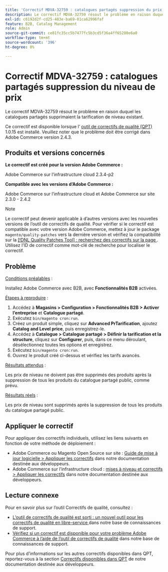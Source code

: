 ```yaml
---
title: 'Correctif MDVA-32759 : catalogues partagés suppression du prix de niveau'
description: Le correctif MDVA-32759 résout le problème en raison duquel les catalogues partagés supprimaient la tarification de niveau existant.
exl-id: c6192d2f-cd25-483e-ba69-01ca62996faf
feature: B2B, Catalog Management
role: Admin
source-git-commit: ce81fc35cc5b7477fc5b3cd5f36a4ff65280e6a0
workflow-type: tm+mt
source-wordcount: '396'
ht-degree: 0%

---
```


# Correctif MDVA-32759 : catalogues partagés suppression du niveau de prix

Le correctif MDVA-32759 résout le problème en raison duquel les catalogues partagés supprimaient la tarification de niveau existant.

Ce correctif est disponible lorsque l’ [outil de correctifs de qualité (QPT)](https://devdocs.magento.com/guides/v2.4/comp-mgr/patching.html#mqp) 1.0.15 est installé. Veuillez noter que le problème doit être corrigé dans Adobe Commerce version 2.4.3.

## Produits et versions concernés

**Le correctif est créé pour la version Adobe Commerce :**

Adobe Commerce sur l’infrastructure cloud 2.3.4-p2

**Compatible avec les versions d’Adobe Commerce :**

Adobe Commerce sur l’infrastructure cloud et Adobe Commerce sur site 2.3.0 - 2.4.2

>[!NOTE]
>
>Le correctif peut devenir applicable à d’autres versions avec les nouvelles versions de l’outil de correctifs de qualité. Pour vérifier si le correctif est compatible avec votre version Adobe Commerce, mettez à jour le package `magento/quality-patches` vers la dernière version et vérifiez la compatibilité sur la [[!DNL Quality Patches Tool] : recherchez des correctifs sur la page ](https://devdocs.magento.com/quality-patches/tool.html#patch-grid). Utilisez l’ID de correctif comme mot-clé de recherche pour localiser le correctif.

## Problème

<u>Conditions préalables</u> :

Installez Adobe Commerce avec B2B, avec **Fonctionnalités B2B** activées.

<u>Étapes à reproduire</u> :

1. Accédez à **Magasins > Configuration > Fonctionnalités B2B > Activer l’entreprise** et **Catalogue partagé**.
1. Exécutez `bin/magento cron:run`.
1. Créez un produit simple, cliquez sur **Advanced PrTarification**, ajoutez **Catalog and Level price**, puis enregistrez-le.
1. Accédez à **Catalogue > Catalogue partagé > Définir la tarification et la structure**, cliquez sur **Configurer**, puis, dans ce menu déroulant, désélectionnez toutes les options et enregistrez.
1. Exécutez `bin/magento cron:run`.
1. Ouvrez le produit créé ci-dessus et vérifiez les tarifs avancés.

<u>Résultats attendus</u> :

Les prix de niveau ne doivent pas être supprimés des produits après la suppression de tous les produits du catalogue partagé public, comme prévu.

<u>Résultats réels</u> :

Les prix de niveau sont supprimés après la suppression de tous les produits du catalogue partagé public.


## Appliquer le correctif

Pour appliquer des correctifs individuels, utilisez les liens suivants en fonction de votre méthode de déploiement :

* Adobe Commerce ou Magento Open Source sur site : [Guide de mise à jour logicielle > Appliquer les correctifs](https://devdocs.magento.com/guides/v2.4/comp-mgr/patching/mqp.html) dans notre documentation destinée aux développeurs.
* Adobe Commerce sur l’infrastructure cloud : [mises à niveau et correctifs > Appliquer les correctifs](https://devdocs.magento.com/cloud/project/project-patch.html) dans notre documentation destinée aux développeurs.

## Lecture connexe

Pour en savoir plus sur l’outil Correctifs de qualité, consultez :

* [ L’outil de correctifs de qualité est sorti : un nouvel outil pour les correctifs de qualité en libre-service ](/help/announcements/adobe-commerce-announcements/magento-quality-patches-released-new-tool-to-self-serve-quality-patches.md) dans notre base de connaissances de support.
* [Vérifiez si un correctif est disponible pour votre problème Adobe Commerce à l’aide de l’outil de correctifs de qualité](/help/support-tools/patches-available-in-qpt-tool/check-patch-for-magento-issue-with-magento-quality-patches.md) dans notre base de connaissances de support.

Pour plus d’informations sur les autres correctifs disponibles dans QPT, reportez-vous à la section [Correctifs disponibles dans QPT](https://devdocs.magento.com/quality-patches/tool.html#patch-grid) de notre documentation destinée aux développeurs.
